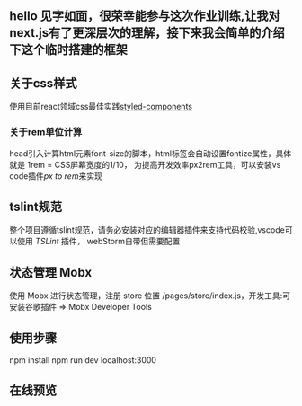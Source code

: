 ## hello 见字如面，很荣幸能参与这次作业训练,让我对next.js有了更深层次的理解，接下来我会简单的介绍下这个临时搭建的框架
## 关于css样式
使用目前react领域css最佳实践[styled-components](https://www.styled-components.com/)
### 关于rem单位计算
head引入计算html元素font-size的脚本，html标签会自动设置fontize属性，具体就是 1rem = CSS屏幕宽度的1/10，
为提高开发效率px2rem工具，可以安装vs code插件*px to rem*来实现
## tslint规范
整个项目遵循tslint规范，请务必安装对应的编辑器插件来支持代码校验,vscode可以使用 *TSLint* 插件， webStorm自带但需要配置

## 状态管理 Mobx
使用 Mobx 进行状态管理，注册 store 位置 /pages/store/index.js，开发工具:可安装谷歌插件 => Mobx Developer Tools

## 使用步骤
npm install
npm run dev
localhost:3000
## 在线预览
